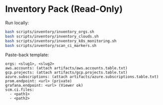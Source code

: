 # Inventory Pack (Read-Only)

Run locally:
```bash
bash scripts/inventory/inventory_orgs.sh
bash scripts/inventory/inventory_clouds.sh
bash scripts/inventory/inventory_k8s_monitoring.sh
bash scripts/inventory/scan_ci_markers.sh
```

Paste-back template:

```
orgs: <slug1>, <slug2>
aws.accounts: (attach artifacts/aws.accounts.table.txt)
gcp.projects: (attach artifacts/gcp.projects.table.txt)
azure.subscriptions: (attach artifacts/azure.subscriptions.table.txt)
prom.endpoint: <url> (private)
grafana.endpoint: <url> (Viewer ok)
scm.ci.files:
  - <path1>
  - <path2>
```

